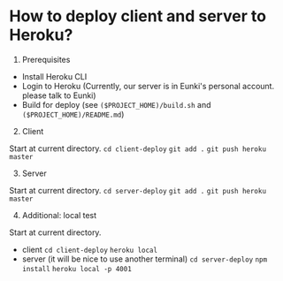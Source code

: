 # How to deploy client and server to Heroku?

1. Prerequisites
  - Install Heroku CLI
  - Login to Heroku (Currently, our server is in Eunki's personal account. please talk to Eunki)
  - Build for deploy (see `($PROJECT_HOME)/build.sh` and `($PROJECT_HOME)/README.md`)

2. Client

Start at current directory.
`cd client-deploy`
`git add .`
`git push heroku master`

3. Server
   
Start at current directory.
`cd server-deploy`
`git add .`
`git push heroku master`

4. Additional: local test

Start at current directory.
  - client
    `cd client-deploy`
    `heroku local`
  - server (it will be nice to use another terminal)
    `cd server-deploy`
    `npm install`
    `heroku local -p 4001`
